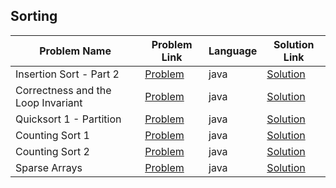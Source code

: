 ## Sorting

|Problem Name|Problem Link|Language|Solution Link|
---|---|---|---
|Insertion Sort - Part 2|[Problem](https://www.hackerrank.com/challenges/insertionsort2/problem)|java|[Solution](./InsertionSortPart2.java)|
|Correctness and the Loop Invariant|[Problem](https://www.hackerrank.com/challenges/correctness-invariant/problem)|java|[Solution](./CorrectnessandtheLoopInvariant.java)|
|Quicksort 1 - Partition|[Problem](https://www.hackerrank.com/challenges/quicksort1/problem)|java|[Solution](./Quicksort1Partition.java)|
|Counting Sort 1|[Problem](https://www.hackerrank.com/challenges/countingsort1/problem)|java|[Solution](./CountingSort1.java)|
|Counting Sort 2|[Problem](https://www.hackerrank.com/challenges/countingsort2/problem)|java|[Solution](./CountingSort2.java)|
|Sparse Arrays|[Problem](https://www.hackerrank.com/challenges/sparse-arrays/problem)|java|[Solution](./SparseArrays.java)|